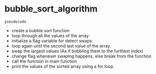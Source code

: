# bubble_sort_algorithm

`pseudocode`
- create a bubble sort function
- loop through all the values of the array
- initialize a flag variable for detect swaps
- loop again until the second last value of the array.
- swap the largest values (As if bubbling them to the furthest index)
- change flag whenever swaping happens, else break from the function
- call the function in main function
- print the values of the sorted array using a for loop.
